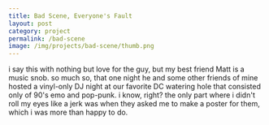 ```yaml
---
title: Bad Scene, Everyone's Fault
layout: post
category: project
permalink: /bad-scene
image: /img/projects/bad-scene/thumb.png
---
```


i say this with nothing but love for the guy, but my best friend Matt is a music snob. so much so, that one night he and some other friends of mine hosted a vinyl-only DJ night at our favorite DC watering hole that consisted only of 90's emo and pop-punk. i know, right? the only part where i didn't roll my eyes like a jerk was when they asked me to make a poster for them, which i was more than happy to do. 

